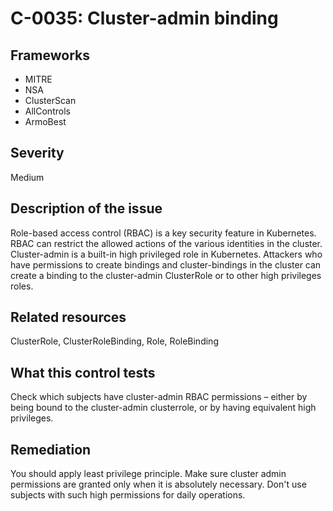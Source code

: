 # C-0035: Cluster-admin binding

## Frameworks
* MITRE
* NSA
* ClusterScan
* AllControls
* ArmoBest
 
## Severity
Medium

## Description of the issue
Role-based access control (RBAC) is a key security feature in Kubernetes. RBAC can restrict the allowed actions of the various identities in the cluster. Cluster-admin is a built-in high privileged role in Kubernetes. Attackers who have permissions to create bindings and cluster-bindings in the cluster can create a binding to the cluster-admin ClusterRole or to other high privileges roles.
 
## Related resources
ClusterRole, ClusterRoleBinding, Role, RoleBinding
 
## What this control tests 
Check which subjects have cluster-admin RBAC permissions – either by being bound to the cluster-admin clusterrole, or by having equivalent high privileges.  
 
## Remediation
You should apply least privilege principle. Make sure cluster admin permissions are granted only when it is absolutely necessary. Don't use subjects with such high permissions for daily operations.
 
